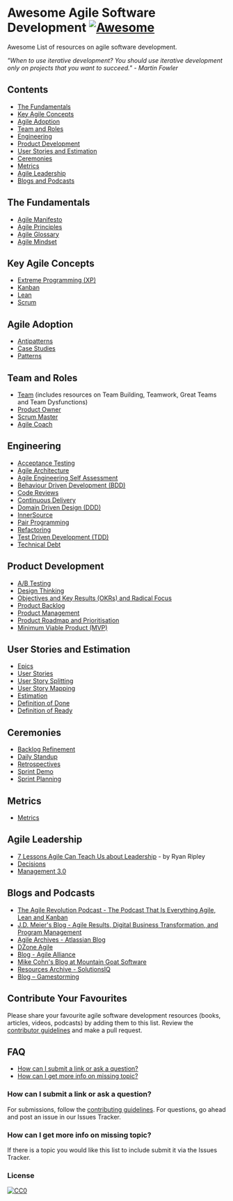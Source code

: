 # Awesome Agile Software Development [![Awesome](https://cdn.rawgit.com/sindresorhus/awesome/d7305f38d29fed78fa85652e3a63e154dd8e8829/media/badge.svg)](https://github.com/sindresorhus/awesome)

Awesome List of resources on agile software development.

*"When to use iterative development? You should use iterative development only on projects that you want to succeed." - Martin Fowler*

## Contents
- [The Fundamentals](#the-fundamentals)
- [Key Agile Concepts](#key-agile-concepts)
- [Agile Adoption](#agile-adoption)
- [Team and Roles](#team-and-roles)
- [Engineering](#engineering)
- [Product Development](#product-development)
- [User Stories and Estimation](#user-stories-and-estimation)
- [Ceremonies](#ceremonies)
- [Metrics](#metrics)
- [Agile Leadership](#agile-leadership)
- [Blogs and Podcasts](#blogs-and-podcasts)

## The Fundamentals
- [Agile Manifesto](http://agilemanifesto.org/)
- [Agile Principles](https://www.agilealliance.org/agile101/12-principles-behind-the-agile-manifesto/)
- [Agile Glossary](https://www.solutionsiq.com/agile-glossary/)
- [Agile Mindset](https://www.cio.com.au/article/609763/more-agile-need-mindsets-change/)

## Key Agile Concepts
- [Extreme Programming (XP)](Extreme-Programming-XP.md)
- [Kanban](Kanban.md)
- [Lean](Lean.md)
- [Scrum](Scrum.md)
    
## Agile Adoption
- [Antipatterns](Antipatterns.md)
- [Case Studies](Case-Studies.md)
- [Patterns](Agile-Adoption-Patterns.md)

## Team and Roles
- [Team](Team.md) (includes resources on Team Building, Teamwork, Great Teams and Team Dysfunctions)
- [Product Owner](Product-Owner.md)
- [Scrum Master](Scrum-Master.md)
- [Agile Coach](Agile-Coach.md)

## Engineering
- [Acceptance Testing](Acceptance-Testing.md)
- [Agile Architecture](https://www.youtube.com/watch?v=VjKYO6DP3fo&t=12s)
- [Agile Engineering Self Assessment](http://wall-skills.com/2016/agile-engineering-self-assessment/)
- [Behaviour Driven Development (BDD)](Behaviour-Driven-Development-BDD.md)
- [Code Reviews](Code-Review.md)
- [Continuous Delivery](Continuous-Delivery.md)
- [Domain Driven Design (DDD)](Domain-Driven-Design-DDD.md)
- [InnerSource](InnerSource.md)
- [Pair Programming](Pair-Programming.md)
- [Refactoring](Refactoring.md)
- [Test Driven Development (TDD)](Test-Driven-Development-TDD.md)
- [Technical Debt](Technical-Debt.md)

## Product Development
- [A/B Testing](A-B-Testing.md)
- [Design Thinking](Design-Thinking.md)
- [Objectives and Key Results (OKRs) and Radical Focus](Objectives-and-Key-Results-OKRs.md)
- [Product Backlog](Product-Backlog.md)
- [Product Management](Product-Management.md)
- [Product Roadmap and Prioritisation](Product-Roadmap-and-Prioritisation.md)    
- [Minimum Viable Product (MVP)](Minimum-Viable-Product-MVP.md)

## User Stories and Estimation
- [Epics](Epic.md)
- [User Stories](User-Stories.md)
- [User Story Splitting](Story-Splitting.md)
- [User Story Mapping](Story-Mapping.md)
- [Estimation](Estimation.md)
- [Definition of Done](Definition-of-Done.md)
- [Definition of Ready](Definition-of-Ready.md)

## Ceremonies
- [Backlog Refinement](Backlog-Refinement.md)
- [Daily Standup](Daily-Standup-Meeting.md)
- [Retrospectives](Retrospectives.md)
- [Sprint Demo](Sprint-Demo.md)
- [Sprint Planning](Sprint-Planning.md)
    
## Metrics
- [Metrics](Metrics.md)

## Agile Leadership
- [7 Lessons Agile Can Teach Us about Leadership](https://www.agileconnection.com/article/7-lessons-agile-can-teach-us-about-leadership) - by Ryan Ripley
- [Decisions](Decisions.md)
- [Management 3.0](Management-3.0.md)

## Blogs and Podcasts
- [The Agile Revolution Podcast - The Podcast That Is Everything Agile, Lean and Kanban](https://theagilerevolution.com/)
- [J.D. Meier's Blog - Agile Results, Digital Business Transformation, and Program Management](https://blogs.msdn.microsoft.com/jmeier/)
- [Agile Archives - Atlassian Blog](https://www.atlassian.com/blog/agile)
- [DZone Agile](https://dzone.com/agile-methodology-training-tools-news)
- [Blog - Agile Alliance](https://www.agilealliance.org/community/blog/)
- [Mike Cohn's Blog at Mountain Goat Software](https://www.mountaingoatsoftware.com/blog)
- [Resources Archive - SolutionsIQ](https://www.solutionsiq.com/resource/)
- [Blog – Gamestorming](http://gamestorming.com/blog/)


## Contribute Your Favourites
Please share your favourite agile software development resources (books, articles, videos, podcasts) by adding them to this list. Review the [contributor guidelines](CONTRIBUTING.md) and make a pull request.

## FAQ
- [How can I submit a link or ask a question?](#how-can-i-submit-a-link-or-ask-a-question)
- [How can I get more info on missing topic?](#how-can-i-get-more-info-on-missing-topic)

### How can I submit a link or ask a question?
For submissions, follow the [contributing guidelines](CONTRIBUTING.md). For questions, go ahead and post an issue in our Issues Tracker.

### How can I get more info on missing topic?
If there is a topic you would like this list to include submit it via the Issues Tracker.


### License

[![CC0](http://mirrors.creativecommons.org/presskit/buttons/88x31/svg/cc-zero.svg)](https://creativecommons.org/publicdomain/zero/1.0/)
